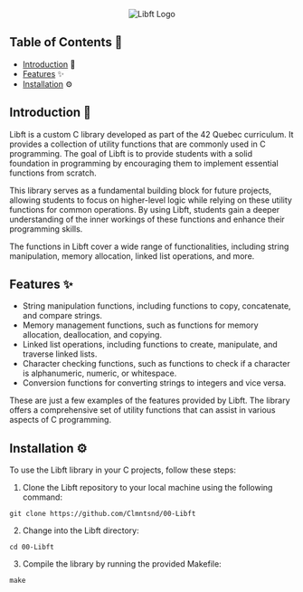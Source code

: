 <p align="center"> 
   <img src="https://github.com/Clmntsnd/42-project-badges/blob/main/badges/libfte.png" alt="Libft Logo">
</p>

## Table of Contents 📜

- [Introduction](#introduction) 🌟
- [Features](#features) ✨
- [Installation](#installation) ⚙️

## Introduction 🌟

Libft is a custom C library developed as part of the 42 Quebec curriculum. It provides a collection of utility functions that are commonly used in C programming. The goal of Libft is to provide students with a solid foundation in programming by encouraging them to implement essential functions from scratch.

This library serves as a fundamental building block for future projects, allowing students to focus on higher-level logic while relying on these utility functions for common operations. By using Libft, students gain a deeper understanding of the inner workings of these functions and enhance their programming skills.

The functions in Libft cover a wide range of functionalities, including string manipulation, memory allocation, linked list operations, and more.

## Features ✨

- String manipulation functions, including functions to copy, concatenate, and compare strings.
- Memory management functions, such as functions for memory allocation, deallocation, and copying.
- Linked list operations, including functions to create, manipulate, and traverse linked lists.
- Character checking functions, such as functions to check if a character is alphanumeric, numeric, or whitespace.
- Conversion functions for converting strings to integers and vice versa.

These are just a few examples of the features provided by Libft. The library offers a comprehensive set of utility functions that can assist in various aspects of C programming.

## Installation ⚙️

To use the Libft library in your C projects, follow these steps:

1.  Clone the Libft repository to your local machine using the following command:
<pre><code>git clone https://github.com/Clmntsnd/00-Libft</code></pre>
2.  Change into the Libft directory:
<pre><code>cd 00-Libft</code></pre>
3.  Compile the library by running the provided Makefile:
<pre><code>make</code></pre>
